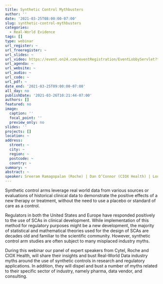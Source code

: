 ```yaml
---
title: Synthetic Control Mythbusters
author: ''
date: '2021-03-25T08:00:00-07:00'
slug: synthetic-control-mythbusters
categories:
  - Real-World Evidence
tags: []
type: webinar
url_register: ~
url_freeregister: ~
url_slides: ~
url_video: https://event.on24.com/eventRegistration/EventLobbyServlet?target=reg20.jsp&mode=login&eventid=3068606&sessionid=1&key=AC8ACC9C44025FADA728C624764C1E99&regTag=&V2=false&sourcepage=register
url_agenda: ~
url_website: ~
url_audio: ~
url_code: ~
url_pdf: ~
date_end: '2021-03-25T09:00:00-07:00'
all_day: no
publishDate: '2021-03-26T10:21:44-07:00'
authors: []
featured: no
image:
  caption: ''
  focal_point: ''
  preview_only: no
slides: ''
projects: []
location: ~
address:
  street: ~
  city: ~
  region: ~
  postcode: ~
  country: ~
summary: ~
abstract: ~
speaker: Sreeram Ramagopalan (Roche) | Dan O’Connor (CIOX Health) | Louis Dron (Cytel)
---
```

<!--more-->
Synthetic control arms leverage real world data from various sources or evaluations of historical clinical data to demonstrate the positive effects of a new therapy or treatment, without the need to use a placebo or standard of care as a control.  

Regulators in both the United States and Europe have responded positively to the use of SCAs in clinical development. While implementation of this method for regulatory purposes might be a new development, the majority of statistical and mathematical theories used for the design of SCAs are decades old and familiar to the scientific community. However, synthetic control arm studies are often subject to many misplaced industry myths.  

During this webinar our panel of expert speakers from Cytel, Roche and CIOX Health, will share their insights and bust Real-World Data industry myths around the use of synthetic controls in research and regulatory applications. In addition, they will dispel and bust a number of myths related to their specific sector of industry, namely pharma, data vendor, and consulting.   
